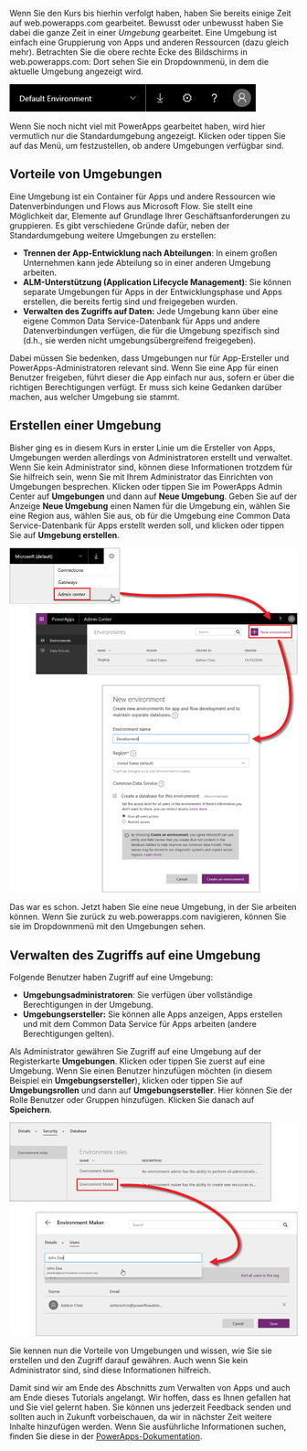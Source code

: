 Wenn Sie den Kurs bis hierhin verfolgt haben, haben Sie bereits einige Zeit auf web.powerapps.com gearbeitet. Bewusst oder unbewusst haben Sie dabei die ganze Zeit in einer *Umgebung* gearbeitet. Eine Umgebung ist einfach eine Gruppierung von Apps und anderen Ressourcen (dazu gleich mehr). Betrachten Sie die obere rechte Ecke des Bildschirms in web.powerapps.com: Dort sehen Sie ein Dropdownmenü, in dem die aktuelle Umgebung angezeigt wird.

![Umgebungsauswahl](./media/learning-manage-environments/environment-picker.png)

Wenn Sie noch nicht viel mit PowerApps gearbeitet haben, wird hier vermutlich nur die Standardumgebung angezeigt. Klicken oder tippen Sie auf das Menü, um festzustellen, ob andere Umgebungen verfügbar sind.

## <a name="why-use-environments"></a>Vorteile von Umgebungen
Eine Umgebung ist ein Container für Apps und andere Ressourcen wie Datenverbindungen und Flows aus Microsoft Flow. Sie stellt eine Möglichkeit dar, Elemente auf Grundlage Ihrer Geschäftsanforderungen zu gruppieren. Es gibt verschiedene Gründe dafür, neben der Standardumgebung weitere Umgebungen zu erstellen:

* **Trennen der App-Entwicklung nach Abteilungen**: In einem großen Unternehmen kann jede Abteilung so in einer anderen Umgebung arbeiten.
* **ALM-Unterstützung (Application Lifecycle Management)**: Sie können separate Umgebungen für Apps in der Entwicklungsphase und Apps erstellen, die bereits fertig sind und freigegeben wurden.
* **Verwalten des Zugriffs auf Daten:** Jede Umgebung kann über eine eigene Common Data Service-Datenbank für Apps und andere Datenverbindungen verfügen, die für die Umgebung spezifisch sind (d.h., sie werden nicht umgebungsübergreifend freigegeben).

Dabei müssen Sie bedenken, dass Umgebungen nur für App-Ersteller und PowerApps-Administratoren relevant sind. Wenn Sie eine App für einen Benutzer freigeben, führt dieser die App einfach nur aus, sofern er über die richtigen Berechtigungen verfügt. Er muss sich keine Gedanken darüber machen, aus welcher Umgebung sie stammt.

## <a name="create-an-environment"></a>Erstellen einer Umgebung
Bisher ging es in diesem Kurs in erster Linie um die Ersteller von Apps, Umgebungen werden allerdings von Administratoren erstellt und verwaltet. Wenn Sie kein Administrator sind, können diese Informationen trotzdem für Sie hilfreich sein, wenn Sie mit Ihrem Administrator das Einrichten von Umgebungen besprechen. Klicken oder tippen Sie im PowerApps Admin Center auf **Umgebungen** und dann auf **Neue Umgebung**. Geben Sie auf der Anzeige **Neue Umgebung** einen Namen für die Umgebung ein, wählen Sie eine Region aus, wählen Sie aus, ob für die Umgebung eine Common Data Service-Datenbank für Apps erstellt werden soll, und klicken oder tippen Sie auf **Umgebung erstellen**.

![Erstellen einer Umgebung](./media/learning-manage-environments/create-environment.png)

Das war es schon. Jetzt haben Sie eine neue Umgebung, in der Sie arbeiten können. Wenn Sie zurück zu web.powerapps.com navigieren, können Sie sie im Dropdownmenü mit den Umgebungen sehen.

## <a name="manage-access-to-an-environment"></a>Verwalten des Zugriffs auf eine Umgebung
Folgende Benutzer haben Zugriff auf eine Umgebung:

* **Umgebungsadministratoren**: Sie verfügen über vollständige Berechtigungen in der Umgebung.
* **Umgebungsersteller:** Sie können alle Apps anzeigen, Apps erstellen und mit dem Common Data Service für Apps arbeiten (andere Berechtigungen gelten).

Als Administrator gewähren Sie Zugriff auf eine Umgebung auf der Registerkarte **Umgebungen**. Klicken oder tippen Sie zuerst auf eine Umgebung. Wenn Sie einen Benutzer hinzufügen möchten (in diesem Beispiel ein **Umgebungsersteller**), klicken oder tippen Sie auf **Umgebungsrollen** und dann auf **Umgebungsersteller**. Hier können Sie der Rolle Benutzer oder Gruppen hinzufügen. Klicken Sie danach auf **Speichern**.

![Zugriff auf die Umgebung verwalten](./media/learning-manage-environments/environment-access.png)

Sie kennen nun die Vorteile von Umgebungen und wissen, wie Sie sie erstellen und den Zugriff darauf gewähren. Auch wenn Sie kein Administrator sind, sind diese Informationen hilfreich. 

Damit sind wir am Ende des Abschnitts zum Verwalten von Apps und auch am Ende dieses Tutorials angelangt. Wir hoffen, dass es Ihnen gefallen hat und Sie viel gelernt haben. Sie können uns jederzeit Feedback senden und sollten auch in Zukunft vorbeischauen, da wir in nächster Zeit weitere Inhalte hinzufügen werden. Wenn Sie ausführliche Informationen suchen, finden Sie diese in der [PowerApps-Dokumentation](https://docs.microsoft.com/powerapps/). 

